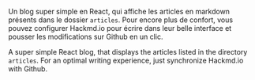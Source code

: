 Un blog super simple en React, qui affiche les articles en markdown présents dans le dossier `articles`.
Pour encore plus de confort, vous pouvez configurer Hackmd.io pour écrire dans leur belle interface et pousser les modifications sur Github en un clic.

A super simple React blog, that displays the articles listed in the directory `articles`.
For an optimal writing experience, just synchronize Hackmd.io with Github.


